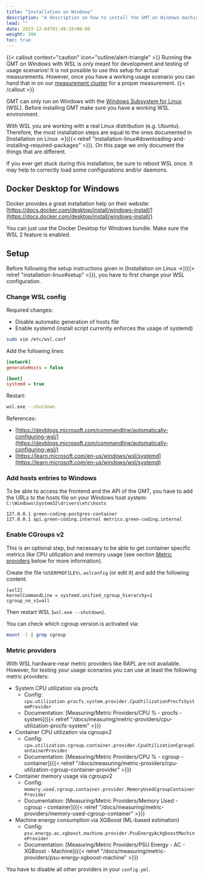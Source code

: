 ```yaml
---
title: "Installation on Windows"
description: "A description on how to install the GMT on Windows machines"
lead: ""
date: 2023-12-04T01:49:15+00:00
weight: 304
toc: true
---
```


{{< callout context="caution" icon="outline/alert-triangle" >}}
Running the GMT on Windows with WSL is only meant for development and testing of usage scenarios! It is not possible to use this setup for actual measurements. However, once you have a working usage scenario you can hand that in on our <a href=/docs/measuring/measuring-service/>measurement cluster</a> for a proper measurement.
{{< /callout >}}

GMT can only run on Windows with the [Windows Subsystem for Linux](https://learn.microsoft.com/en-us/windows/wsl/) (WSL). Before installing GMT make sure you have a working WSL environment.

With WSL you are working with a real Linux distribution (e.g. Ubuntu). Therefore, the most installation steps are equal to the ones documented in [Installation on Linux →]({{< relref "installation-linux#downloading-and-installing-required-packages" >}}). On this page we only document the things that are different.

If you ever get stuck during this installation, be sure to reboot WSL once. It may help to correctly load some configurations and/or daemons.

## Docker Desktop for Windows

Docker provides a great installation help on their website: [https://docs.docker.com/desktop/install/windows-install/](https://docs.docker.com/desktop/install/windows-install/)

You can just use the Docker Desktop for Windows bundle. Make sure the WSL 2 feature is enabled.

## Setup

Before following the setup instructions given in [Installation on Linux →]({{< relref "installation-linux#setup" >}}), you have to first change your WSL configuration.

### Change WSL config

Required changes:

- Disable automatic generation of hosts file
- Enable systemd (install script currently enforces the usage of systemd)

```bash
sudo vim /etc/wsl.conf
```

Add the following lines:

```ini
[network]
generateHosts = false

[boot]
systemd = true
```

Restart:

```bash
wsl.exe --shutdown
```

References:
- [https://devblogs.microsoft.com/commandline/automatically-configuring-wsl/](https://devblogs.microsoft.com/commandline/automatically-configuring-wsl/)
- [https://learn.microsoft.com/en-us/windows/wsl/systemd](https://learn.microsoft.com/en-us/windows/wsl/systemd)

### Add hosts entries to Windows

To be able to access the frontend and the API of the GMT, you have to add the URLs to the hosts file on your Windows host system: `C:\Windows\System32\drivers\etc\hosts`

```plain
127.0.0.1 green-coding-postgres-container
127.0.0.1 api.green-coding.internal metrics.green-coding.internal
```

### Enable CGroups v2

This is an optional step, but necessary to be able to get container specific metrics like CPU utilization and memory usage (see section [Metric providers](#metric-providers) below for more information).

Create the file `%USERPROFILE%\.wslconfig` (or edit it) and add the following content:

```plain
[wsl2]
kernelCommandLine = systemd.unified_cgroup_hierarchy=1 cgroup_no_v1=all
```

Then restart WSL (`wsl.exe --shutdown`).

You can check which cgroup version is activated via:

```sh
mount -l | grep cgroup
```

### Metric providers

With WSL hardware-near metric providers like RAPL are not available.
However, for testing your usage scenarios you can use at least the following metric providers:

- System CPU utilization via procfs
  - Config: `cpu.utilization.procfs.system.provider.CpuUtilizationProcfsSystemProvider`
  - Documentation: [Measuring/Metric Providers/CPU % - procfs - system]({{< relref "/docs/measuring/metric-providers/cpu-utilization-procfs-system" >}})
- Container CPU utilization via cgroupv2
  - Config: `cpu.utilization.cgroup.container.provider.CpuUtilizationCgroupContainerProvider`
  - Documentation: [Measuring/Metric Providers/CPU % - cgroup - container]({{< relref "/docs/measuring/metric-providers/cpu-utilization-cgroup-container-provider" >}})
- Container memory usage via cgroupv2
  - Config: `memory.used.cgroup.container.provider.MemoryUsedCgroupContainerProvider`
  - Documentation: [Measuring/Metric Providers/Memory Used - cgroup - container]({{< relref "/docs/measuring/metric-providers/memory-used-cgroup-container" >}})
- Machine energy consumption via XGBoost (ML-based estimation)
  - Config: `psu.energy.ac.xgboost.machine.provider.PsuEnergyAcXgboostMachineProvider`
  - Documentation: [Measuring/Metric Providers/PSU Energy - AC - XGBoost - Machine]({{< relref "/docs/measuring/metric-providers/psu-energy-xgboost-machine" >}})

You have to disable all other providers in your `config.yml`.
